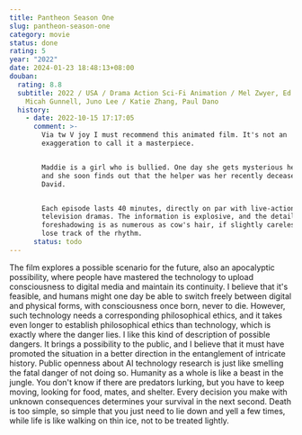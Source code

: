 ```yaml
---
title: Pantheon Season One
slug: pantheon-season-one
category: movie
status: done
rating: 5
year: "2022"
date: 2024-01-23 18:48:13+08:00
douban:
  rating: 8.8
  subtitle: 2022 / USA / Drama Action Sci-Fi Animation / Mel Zwyer, Ed Tadem,
    Micah Gunnell, Juno Lee / Katie Zhang, Paul Dano
  history:
    - date: 2022-10-15 17:17:05
      comment: >-
        Via tw V joy I must recommend this animated film. It's not an
        exaggeration to call it a masterpiece.


        Maddie is a girl who is bullied. One day she gets mysterious help online
        and she soon finds out that the helper was her recently deceased father,
        David.


        Each episode lasts 40 minutes, directly on par with live-action
        television dramas. The information is explosive, and the detailed
        foreshadowing is as numerous as cow's hair, if slightly careless, you'll
        lose track of the rhythm.
      status: todo
---
```


The film explores a possible scenario for the future, also an apocalyptic possibility, where people have mastered the technology to upload consciousness to digital media and maintain its continuity. I believe that it's feasible, and humans might one day be able to switch freely between digital and physical forms, with consciousness once born, never to die. However, such technology needs a corresponding philosophical ethics, and it takes even longer to establish philosophical ethics than technology, which is exactly where the danger lies. I like this kind of description of possible dangers. It brings a possibility to the public, and I believe that it must have promoted the situation in a better direction in the entanglement of intricate history. Public openness about AI technology research is just like smelling the fatal danger of not doing so. Humanity as a whole is like a beast in the jungle. You don't know if there are predators lurking, but you have to keep moving, looking for food, mates, and shelter. Every decision you make with unknown consequences determines your survival in the next second. Death is too simple, so simple that you just need to lie down and yell a few times, while life is like walking on thin ice, not to be treated lightly.
